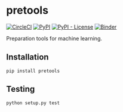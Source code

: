 # pretools

[![CircleCI](https://img.shields.io/circleci/build/github/Y-oHr-N/pretools)](https://circleci.com/gh/Y-oHr-N/pretools)
[![PyPI](https://img.shields.io/pypi/v/pretools)](https://pypi.org/project/pretools/)
[![PyPI - License](https://img.shields.io/pypi/l/pretools)](https://pypi.org/project/pretools/)
[![Binder](https://mybinder.org/badge.svg)](https://mybinder.org/v2/gh/Y-oHr-N/pretools/master)

Preparation tools for machine learning.

## Installation

```
pip install pretools
```

## Testing

```
python setup.py test
```

